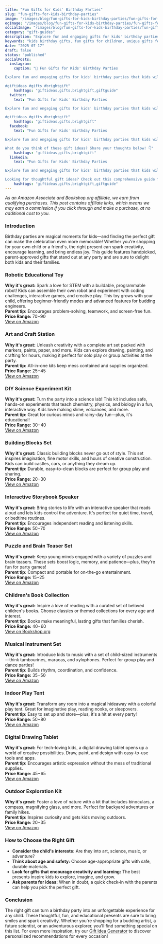 ```yaml
---
title: "Fun Gifts for Kids' Birthday Parties"
slug: "fun-gifts-for-kids-birthday-parties"
image: "/images/blog/fun-gifts-for-kids-birthday-parties/fun-gifts-for-kids-birthday-parties-banner.webp"
ogImage: "/images/blog/fun-gifts-for-kids-birthday-parties/fun-gifts-for-kids-birthday-parties-og.webp"
socialImage: "/images/blog/fun-gifts-for-kids-birthday-parties/fun-gifts-for-kids-birthday-parties-social.webp"
category: "gift-guides"
description: "Explore fun and engaging gifts for kids' birthday parties that kids will love and parents will appreciate."
keywords: "kids birthday gifts, fun gifts for children, unique gifts for kids, birthday present ideas, toys for kids"
date: "2025-07-17"
draft: false
status: "published"
socialPosts:
  instagram:
    caption: "🎁 Fun Gifts for Kids' Birthday Parties

Explore fun and engaging gifts for kids' birthday parties that kids will love and parents will appreciate.

#giftideas #gifts #brightgift"
    hashtags: "giftideas,gifts,brightgift,giftguide"
  twitter:
    text: "Fun Gifts for Kids' Birthday Parties

Explore fun and engaging gifts for kids' birthday parties that kids will love and parents will appreciate.

#giftideas #gifts #brightgift"
    hashtags: "giftideas,gifts,brightgift"
  facebook:
    text: "Fun Gifts for Kids' Birthday Parties

Explore fun and engaging gifts for kids' birthday parties that kids will love and parents will appreciate.

What do you think of these gift ideas? Share your thoughts below! 👇"
    hashtags: "giftideas,gifts,brightgift"
  linkedin:
    text: "Fun Gifts for Kids' Birthday Parties

Explore fun and engaging gifts for kids' birthday parties that kids will love and parents will appreciate.

Looking for thoughtful gift ideas? Check out this comprehensive guide for inspiration."
    hashtags: "giftideas,gifts,brightgift,giftguide"
---
```


*As an Amazon Associate and Bookshop.org affiliate, we earn from qualifying purchases. This post contains affiliate links, which means we may earn a commission if you click through and make a purchase, at no additional cost to you.*

### Introduction

Birthday parties are magical moments for kids—and finding the perfect gift can make the celebration even more memorable! Whether you're shopping for your own child or a friend's, the right present can spark creativity, encourage learning, and bring endless joy. This guide features handpicked, parent-approved gifts that stand out at any party and are sure to delight both kids and their families.

### Robotic Educational Toy
**Why it's great:** Spark a love for STEM with a buildable, programmable robot! Kids can assemble their own robot and experiment with coding challenges, interactive games, and creative play. This toy grows with your child, offering beginner-friendly modes and advanced features for budding engineers.  
**Parent tip:** Encourages problem-solving, teamwork, and screen-free fun.  
**Price Range:** $70-$90  
<a href="https://www.amazon.com/s?k=robotic+educational+toy&tag=bright-gift-20" class="amazon-link" target="_blank" rel="noopener">View on Amazon</a>

### Art and Craft Station
**Why it's great:** Unleash creativity with a complete art set packed with markers, paints, paper, and more. Kids can explore drawing, painting, and crafting for hours, making it perfect for solo play or group activities at the party.  
**Parent tip:** All-in-one kits keep mess contained and supplies organized.  
**Price Range:** $25-$45  
<a href="https://www.amazon.com/s?k=art+and+craft+station&tag=bright-gift-20" class="amazon-link" target="_blank" rel="noopener">View on Amazon</a>

### DIY Science Experiment Kit
**Why it's great:** Turn the party into a science lab! This kit includes safe, hands-on experiments that teach chemistry, physics, and biology in a fun, interactive way. Kids love making slime, volcanoes, and more.  
**Parent tip:** Great for curious minds and rainy-day fun—plus, it's educational!  
**Price Range:** $30-$40  
<a href="https://www.amazon.com/s?k=diy+science+experiment+kit&tag=bright-gift-20" class="amazon-link" target="_blank" rel="noopener">View on Amazon</a>

### Building Blocks Set
**Why it's great:** Classic building blocks never go out of style. This set inspires imagination, fine motor skills, and hours of creative construction. Kids can build castles, cars, or anything they dream up.  
**Parent tip:** Durable, easy-to-clean blocks are perfect for group play and sharing.  
**Price Range:** $20-$30  
<a href="https://www.amazon.com/s?k=building+blocks+set&tag=bright-gift-20" class="amazon-link" target="_blank" rel="noopener">View on Amazon</a>

### Interactive Storybook Speaker
**Why it's great:** Bring stories to life with an interactive speaker that reads aloud and lets kids control the adventure. It's perfect for quiet time, travel, or bedtime routines.  
**Parent tip:** Encourages independent reading and listening skills.  
**Price Range:** $50-$70  
<a href="https://www.amazon.com/s?k=interactive+storybook+speaker&tag=bright-gift-20" class="amazon-link" target="_blank" rel="noopener">View on Amazon</a>

### Puzzle and Brain Teaser Set
**Why it's great:** Keep young minds engaged with a variety of puzzles and brain teasers. These sets boost logic, memory, and patience—plus, they're fun for party games!  
**Parent tip:** Compact and portable for on-the-go entertainment.  
**Price Range:** $15-$25  
<a href="https://www.amazon.com/s?k=puzzle+brain+teaser+set&tag=bright-gift-20" class="amazon-link" target="_blank" rel="noopener">View on Amazon</a>

### Children's Book Collection
**Why it's great:** Inspire a love of reading with a curated set of beloved children's books. Choose classics or themed collections for every age and interest.  
**Parent tip:** Books make meaningful, lasting gifts that families cherish.  
**Price Range:** $40-$60  
<a href="https://bookshop.org/a/brightgift/9780060254926" class="amazon-link" target="_blank" rel="noopener">View on Bookshop.org</a>

### Musical Instrument Set
**Why it's great:** Introduce kids to music with a set of child-sized instruments—think tambourines, maracas, and xylophones. Perfect for group play and dance parties!  
**Parent tip:** Builds rhythm, coordination, and confidence.  
**Price Range:** $35-$50  
<a href="https://www.amazon.com/s?k=musical+instrument+set+for+kids&tag=bright-gift-20" class="amazon-link" target="_blank" rel="noopener">View on Amazon</a>

### Indoor Play Tent
**Why it's great:** Transform any room into a magical hideaway with a colorful play tent. Great for imaginative play, reading nooks, or sleepovers.  
**Parent tip:** Easy to set up and store—plus, it's a hit at every party!  
**Price Range:** $50-$80  
<a href="https://www.amazon.com/s?k=indoor+play+tent&tag=bright-gift-20" class="amazon-link" target="_blank" rel="noopener">View on Amazon</a>

### Digital Drawing Tablet
**Why it's great:** For tech-loving kids, a digital drawing tablet opens up a world of creative possibilities. Draw, paint, and design with easy-to-use tools and apps.  
**Parent tip:** Encourages artistic expression without the mess of traditional supplies.  
**Price Range:** $45-$65  
<a href="https://www.amazon.com/s?k=digital+drawing+tablet+for+kids&tag=bright-gift-20" class="amazon-link" target="_blank" rel="noopener">View on Amazon</a>

### Outdoor Exploration Kit
**Why it's great:** Foster a love of nature with a kit that includes binoculars, a compass, magnifying glass, and more. Perfect for backyard adventures or family hikes.  
**Parent tip:** Inspires curiosity and gets kids moving outdoors.  
**Price Range:** $20-$35  
<a href="https://www.amazon.com/s?k=outdoor+exploration+kit+for+kids&tag=bright-gift-20" class="amazon-link" target="_blank" rel="noopener">View on Amazon</a>

### How to Choose the Right Gift

- **Consider the child's interests:** Are they into art, science, music, or adventure?
- **Think about age and safety:** Choose age-appropriate gifts with safe, durable materials.
- **Look for gifts that encourage creativity and learning:** The best presents inspire kids to explore, imagine, and grow.
- **Ask parents for ideas:** When in doubt, a quick check-in with the parents can help you pick the perfect gift.

### Conclusion

The right gift can turn a birthday party into an unforgettable experience for any child. These thoughtful, fun, and educational presents are sure to bring smiles and spark creativity. Whether you're shopping for a budding artist, a future scientist, or an adventurous explorer, you'll find something special on this list. For even more inspiration, try our [Gift Idea Generator](https://bright-gift.com) to discover personalized recommendations for every occasion!